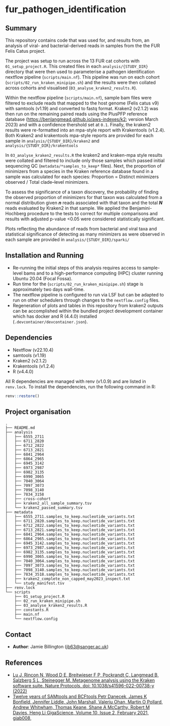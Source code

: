 # fur_pathogen_identification

## Summary
This repository contains code that was used for, and results from, an analysis of viral- and bacterial-derived reads in samples from the the FUR Felis Catus project. 

The project was setup to run across the 13 FUR cat cohorts with `01_setup_project.R`. This created files in each `analysis/{STUDY_DIR}` directory that were then used to parameterise a pathogen identification nextflow pipeline (`scripts/main.nf`). This pipeline was run on each cohort (`scripts/02_run_kraken_minipipe.sh`) and the results were then collated across cohorts and visualised (`03_analyse_kraken2_results.R`).

Within the nextflow pipeline (`scripts/main.nf`), sample bam files were filtered to exclude reads that mapped to the host genome (Felis catus v9) with samtools (v1.19) and converted to fastq format. Kraken2 (v2.1.2) was then run on the remaining paired reads using the PlusPFP reference database (https://benlangmead.github.io/aws-indexes/k2; version March 2023) and with a confidence thershold set at `0.1`. Finally, the kraken2 results were re-formatted into an mpa-style report with Krakentools (v1.2.4). Both Kraken2 and krakentools mpa-style reports are provided for each sample in `analysis/{STUDY_DIR}/kraken2` and `analysis/{STUDY_DIR}/krakentools`

In `03_analyse_kraken2_results.R` the kraken2 and kraken-mpa style results were collated and filtered to include only those samples which passed initial sequencing QC (`metadata/*samples_to_keep*` files). Next, the proportion of minimizers from a species in the Kraken reference database found in a sample was calculated for each species: Proportion = Distinct minimizers observed / Total clade–level minimizers. 

To assess the significance of a taxon discovery, the probability of finding the observed proportion of minimizers for that taxon was calculated from a normal distribution given ***n*** reads associated with that taxon and the total ***N*** reads evaluated by Kraken2 in that sample. We applied the Benjamini-Hochberg procedure to the tests to correct for multiple comparisons and results with adjusted p-value <0.05 were considered statistically significant. 

Plots reflecting the abundance of reads from bacterial and viral taxa and statistical significance of detecting as many minimizers as were observed in each sample are provided in `analysis/{STUDY_DIR}/sparki/`

## Installation and Running 
- Re-running the initial steps of this analysis requires access to sample-level bams and to a high-performance computing (HPC) cluster running Ubuntu 20.04 (Focal Fossa). 
- Run time for the (`scripts/02_run_kraken_minipipe.sh`) stage is approximately two days wall-time. 
- The nextflow pipeline is configured to run via LSF but can be adapted to run on other schedulers through changes to the `nextflow.config` files.
- Regeneration of plots and tables in this repository from kraken2 outputs can be accomplished within the bundled project development container which has docker and R (4.4.0) installed (`.devcontainer/devcontainer.json`).

## Dependencies

- Nextflow (v22.10.4)
- samtools (v1.19)
- Kraken2 (v2.1.2)
- Krakentools (v1.2.4)
- R (v4.4.0)

All R dependencies are managed with renv (v1.0.9) and are listed in `renv.lock`. To install the dependencies, run the following command in R:

```R
renv::restore()
```

## Project organisation
```
.
├── README.md
├── analysis
│   ├── 6555_2711
│   ├── 6711_2820
│   ├── 6712_2822
│   ├── 6713_2821
│   ├── 6841_2964
│   ├── 6864_2965
│   ├── 6945_3142
│   ├── 6973_2987
│   ├── 6982_3135
│   ├── 6990_3065
│   ├── 7040_3064
│   ├── 7097_3073
│   ├── 7098_3140
│   ├── 7834_3158
│   ├── cross-cohort
│   ├── kraken2_all_sample_summary.tsv
│   └── kraken2_passed_summary.tsv
├── metadata
│   ├── 6555_2711.samples_to_keep.nucleotide_variants.txt
│   ├── 6711_2820.samples_to_keep.nucleotide_variants.txt
│   ├── 6712_2822.samples_to_keep.nucleotide_variants.txt
│   ├── 6713_2821.samples_to_keep.nucleotide_variants.txt
│   ├── 6841_2964.samples_to_keep.nucleotide_variants.txt
│   ├── 6864_2965.samples_to_keep.nucleotide_variants.txt
│   ├── 6945_3142.samples_to_keep.nucleotide_variants.txt
│   ├── 6973_2987.samples_to_keep.nucleotide_variants.txt
│   ├── 6982_3135.samples_to_keep.nucleotide_variants.txt
│   ├── 6990_3065.samples_to_keep.nucleotide_variants.txt
│   ├── 7040_3064.samples_to_keep.nucleotide_variants.txt
│   ├── 7097_3073.samples_to_keep.nucleotide_variants.txt
│   ├── 7098_3140.samples_to_keep.nucleotide_variants.txt
│   ├── 7834_3518.samples_to_keep.nucleotide_variants.txt
│   ├── kraken2_complete_non_capped_may2023_inspect.txt
│   └── study_manifest.tsv
├── renv.lock
└── scripts
    ├── 01_setup_project.R
    ├── 02_run_kraken_minipipe.sh
    ├── 03_analyse_kraken2_results.R
    ├── constants.R
    ├── main.nf
    └── nextflow.config
```

## Contact 
- **Author**:  Jamie Billington (jb63@sanger.ac.uk)

## References
- [Lu J, Rincon N, Wood D E, Breitwieser F P, Pockrandt C, Langmead B, Salzberg S L, Steinegger M. Metagenome analysis using the Kraken software suite. Nature Protocols, doi: 10.1038/s41596-022-00738-y (2022)](https://www.nature.com/articles/s41596-022-00738-y)
- [Twelve years of SAMtools and BCFtools Petr Danecek, James K Bonfield, Jennifer Liddle, John Marshall, Valeriu Ohan, Martin O Pollard, Andrew Whitwham, Thomas Keane, Shane A McCarthy, Robert M Davies, Heng Li
GigaScience, Volume 10, Issue 2, February 2021, giab008,](https://doi.org/10.1093/gigascience/giab008)